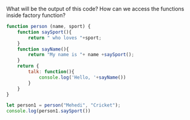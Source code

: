 
What will be the output of this code?
How can we access the functions inside factory function?

```javascript
function person (name, sport) {
    function saySport(){
        return " who loves "+sport;
    }
    function sayName(){
        return "My name is "+ name +saySport();
    }
    return {
        talk: function(){
            console.log('Hello, '+sayName())
        }
    }
}

let person1 = person("Mehedi", "Cricket");
console.log(person1.saySport())
```
